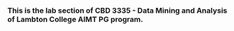 ### This is the lab section of CBD 3335 - Data Mining and Analysis of Lambton College AIMT PG program. 